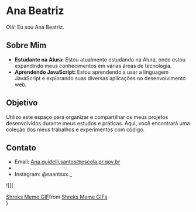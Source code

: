 # Ana Beatriz

Olá! Eu sou Ana Beatriz.

## Sobre Mim

- **Estudante na Alura:** Estou atualmente estudando na Alura, onde estou expandindo meus conhecimentos em várias áreas de tecnologia.
- **Aprendendo JavaScript:** Estou aprendendo a usar a linguagem JavaScript e explorando suas diversas aplicações no desenvolvimento web.

## Objetivo

Utilizo este espaço para organizar e compartilhar os meus projetos desenvolvidos durante meus estudos e práticas. Aqui, você encontrará uma coleção dos meus trabalhos e experimentos com código.


## Contato

- Email: Ana.guidelli.santos@escola.pr.gov.br
- 
- Instagram: @saantsxx._

![](<div class="tenor-gif-embed" data-postid="14773907558805575638" data-share-method="host" data-aspect-ratio="0.875" data-width="100%"><a href="https://tenor.com/view/shreks-meme-gif-14773907558805575638">Shreks Meme GIF</a>from <a href="https://tenor.com/search/shreks+meme-gifs">Shreks Meme GIFs</a></div> <script type="text/javascript" async src="https://tenor.com/embed.js"></script>)
